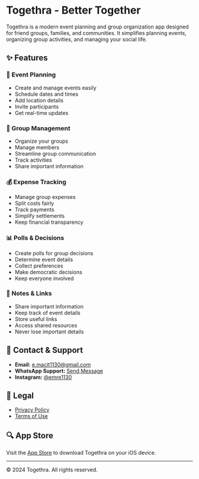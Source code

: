 # Togethra - Better Together

Togethra is a modern event planning and group organization app designed for friend groups, families, and communities. It simplifies planning events, organizing group activities, and managing your social life.

## ✨ Features

### 📅 Event Planning
- Create and manage events easily
- Schedule dates and times
- Add location details
- Invite participants
- Get real-time updates

### 👥 Group Management
- Organize your groups
- Manage members
- Streamline group communication
- Track activities
- Share important information

### 💰 Expense Tracking
- Manage group expenses
- Split costs fairly
- Track payments
- Simplify settlements
- Keep financial transparency

### 📊 Polls & Decisions
- Create polls for group decisions
- Determine event details
- Collect preferences
- Make democratic decisions
- Keep everyone involved

### 📝 Notes & Links
- Share important information
- Keep track of event details
- Store useful links
- Access shared resources
- Never lose important details

## 📱 Contact & Support

- **Email:** [e.macit1130@gmail.com](mailto:e.macit1130@gmail.com)
- **WhatsApp Support:** [Send Message](https://wa.me/905359302324)
- **Instagram:** [@emre1130](https://www.instagram.com/emre1130/)

## 📄 Legal

- [Privacy Policy](privacy.html)
- [Terms of Use](terms.html)

## 🔍 App Store

Visit the [App Store](https://apps.apple.com/app/togethra) to download Togethra on your iOS device.

---

© 2024 Togethra. All rights reserved.
